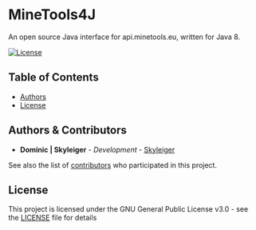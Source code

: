 # MineTools4J

An open source Java interface for api.minetools.eu, written for Java 8.

[![License](https://img.shields.io/badge/license-GPL--3.0-yellow.svg?style=flat-square)](LICENSE)

## Table of Contents

* [Authors](#authors)
* [License](#license)

## Authors & Contributors

* **Dominic | Skyleiger** - *Development* - [Skyleiger](https://github.com/skyleiger)

See also the list of [contributors](https://github.com/open-code-community/MineTools4J/contributors) who participated in this project.

## License

This project is licensed under the GNU General Public License v3.0 - see the [LICENSE](LICENSE) file for details
